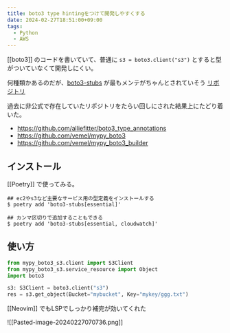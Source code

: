 ```yaml
---
title: boto3 type hintingをつけて開発しやすくする
date: 2024-02-27T18:51:00+09:00
tags:
  - Python
  - AWS
---
```


[[boto3]] のコードを書いていて、普通に `s3 = boto3.client("s3")` とすると型がついていなくて開発しにくい。

何種類かあるのだが、[boto3-stubs](https://pypi.org/project/boto3-stubs) が最もメンテがちゃんとされていそう [リポジトリ](https://github.com/youtype/mypy_boto3_builder)

過去に非公式で存在していたリポジトリをたらい回しにされた結果上にたどり着いた。
- https://github.com/alliefitter/boto3_type_annotations
- https://github.com/vemel/mypy_boto3
- https://github.com/vemel/mypy_boto3_builder

## インストール

[[Poetry]] で使ってみる。

```shell
## ec2やs3など主要なサービス用の型定義をインストールする
$ poetry add 'boto3-stubs[essential]'

## カンマ区切りで追加することもできる
$ poetry add 'boto3-stubs[essential, cloudwatch]'
```

## 使い方

```python
from mypy_boto3_s3.client import S3Client
from mypy_boto3_s3.service_resource import Object
import boto3

s3: S3Client = boto3.client("s3")
res = s3.get_object(Bucket="mybucket", Key="mykey/ggg.txt")
```

[[Neovim]] でもLSPでしっかり補完が効いてくれた

![[Pasted-image-20240227070736.png]]